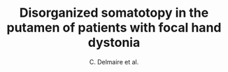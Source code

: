 ---
cat: gaia
subcat: architecture
bestof: false
author: C. Delmaire et al.
title: Disorganized somatotopy in the putamen of patients with focal hand dystonia
journal: Neurology
year: 2005
type: article
---